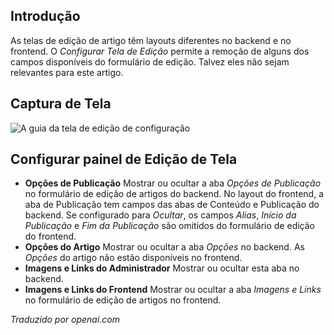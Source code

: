 <!-- Filename: J6.x:_Article_Edit_Configure_Edit_Screen / Display title: Artigo: Editar - Configurar Tela de Edição  -->

## Introdução

As telas de edição de artigo têm layouts diferentes no backend e no frontend. O *Configurar Tela de Edição* permite a remoção de alguns dos campos disponíveis do formulário de edição. Talvez eles não sejam relevantes para este artigo.

## Captura de Tela

![A guia da tela de edição de configuração](../../../en/images/articles/articles-edit-configure-edit-screen-tab.png)

## Configurar painel de Edição de Tela

- **Opções de Publicação** Mostrar ou ocultar a aba *Opções de Publicação* no formulário de edição de artigos do backend. No layout do frontend, a aba de Publicação tem campos das abas de Conteúdo e Publicação do backend. Se configurado para *Ocultar*, os campos *Alias*, *Início da Publicação* e *Fim da Publicação* são omitidos do formulário de edição do frontend.
- **Opções do Artigo** Mostrar ou ocultar a aba *Opções* no backend. As *Opções* do artigo não estão disponíveis no frontend.
- **Imagens e Links do Administrador** Mostrar ou ocultar esta aba no backend.
- **Imagens e Links do Frontend** Mostrar ou ocultar a aba *Imagens e Links* no formulário de edição de artigos no frontend.

*Traduzido por openai.com*

